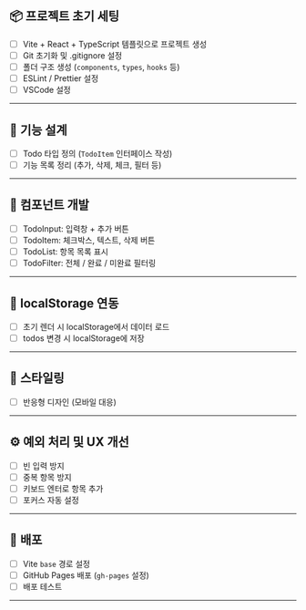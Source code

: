 ## 📦 프로젝트 초기 세팅

- [ ] Vite + React + TypeScript 템플릿으로 프로젝트 생성
- [ ] Git 초기화 및 .gitignore 설정
- [ ] 폴더 구조 생성 (`components`, `types`, `hooks` 등)
- [ ] ESLint / Prettier 설정
- [ ] VSCode 설정

---

## 🧠 기능 설계

- [ ] Todo 타입 정의 (`TodoItem` 인터페이스 작성)
- [ ] 기능 목록 정리 (추가, 삭제, 체크, 필터 등)

---

## 🧱 컴포넌트 개발

- [ ] TodoInput: 입력창 + 추가 버튼
- [ ] TodoItem: 체크박스, 텍스트, 삭제 버튼
- [ ] TodoList: 항목 목록 표시
- [ ] TodoFilter: 전체 / 완료 / 미완료 필터링

---

## 💾 localStorage 연동

- [ ] 초기 렌더 시 localStorage에서 데이터 로드
- [ ] todos 변경 시 localStorage에 저장

---

## 🎨 스타일링

- [ ] 반응형 디자인 (모바일 대응)

---

## ⚙️ 예외 처리 및 UX 개선

- [ ] 빈 입력 방지
- [ ] 중복 항목 방지
- [ ] 키보드 엔터로 항목 추가
- [ ] 포커스 자동 설정

---

## 🚀 배포

- [ ] Vite `base` 경로 설정
- [ ] GitHub Pages 배포 (`gh-pages` 설정)
- [ ] 배포 테스트

---